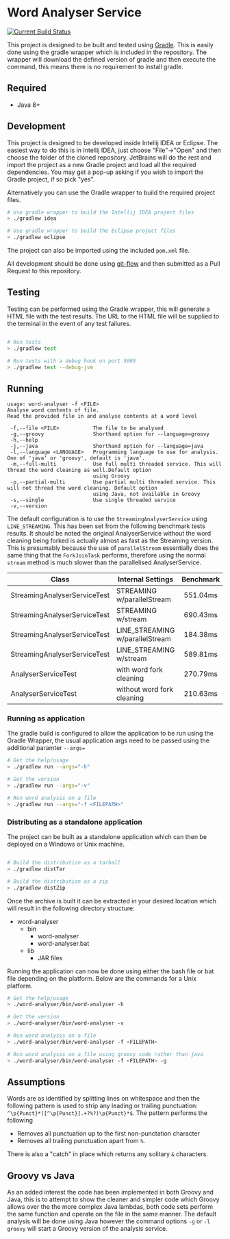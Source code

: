 # Word Analyser Service

 [![Current Build Status](https://travis-ci.org/olliefreeman/word-analyser.svg?branch=master)](https://travis-ci.org/olliefreeman/word-analyser)
 
 This project is designed to be built and tested using [Gradle](https://docs.gradle.org/current/userguide/userguide.html).
 This is easily done using the gradle wrapper which is included in the repository. 
 The wrapper will download the defined version of gradle and then execute the command, this means there is no requirement to install gradle.
 
## Required 

* Java 8+ 

## Development

This project is designed to be developed inside Intellij IDEA or Eclipse. 
The easiest way to do this is in Intellij IDEA, just choose "File"->"Open" and then choose the folder of the cloned repository.
JetBrains will do the rest and import the project as a new Gradle project and load all the required dependencies. 
You may get a pop-up asking if you wish to import the Gradle project, if so pick "yes".

Alternatively you can use the Gradle wrapper to build the required project files.

```bash
# Use gradle wrapper to build the Intellij IDEA project files
> ./gradlew idea

# Use gradle wrapper to build the Eclipse project files
> ./gradlew eclipse
``` 

The project can also be imported using the included `pom.xml` file.

All development should be done using [git-flow](https://nvie.com/posts/a-successful-git-branching-model/) and then submitted as a Pull Request to this repository.

## Testing

Testing can be performed using the Gradle wrapper, this will generate a HTML file with the test results. 
The URL to the HTML file will be supplied to the terminal in the event of any test failures.

```bash

# Run tests
> ./gradlew test

# Run tests with a debug hook on port 5005
> ./gradlew test --debug-jvm

``` 

## Running

```
usage: word-analyser -f <FILE>
Analyse word contents of file.
Read the provided file in and analyse contents at a word level

 -f,--file <FILE>           The file to be analysed
 -g,--groovy                Shorthand option for --language=groovy
 -h,--help
 -j,--java                  Shorthand option for --language=java
 -l,--language <LANGUAGE>   Programming language to use for analysis. One of 'java' or 'groovy', default is 'java'.
 -m,--full-multi            Use full multi threaded service. This will thread the word cleaning as well.Default option
                            using Groovy
 -p,--partial-multi         Use partial multi threaded service. This will not thread the word cleaning. Default option
                            using Java, not available in Groovy
 -s,--single                Use single threaded service
 -v,--version

```

The default configuration is to use the `StreamingAnalyserService` using `LINE_STREAMING`.
This has been set from the following benchmark tests results.
It should be noted the original AnalyserService without the word cleaning being forked is actually almost as fast as the Streaming version. 
This is presumably because the use of `parallelStream` essentially does the same thing that the `ForkJoinTask` performs, therefore using the normal
`stream` method is much slower than the parallelised AnalyserService. 

| Class | Internal Settings | Benchmark |
| ----- | ----------------- | :-------: | 
| StreamingAnalyserServiceTest | STREAMING w/parallelStream | 551.04ms |
| StreamingAnalyserServiceTest | STREAMING w/stream | 690.43ms |
| StreamingAnalyserServiceTest | LINE_STREAMING w/parallelStream | 184.38ms |
| StreamingAnalyserServiceTest | LINE_STREAMING w/stream | 589.81ms |
| AnalyserServiceTest | with word fork cleaning | 270.79ms |
| AnalyserServiceTest | without word fork cleaning | 210.63ms |

### Running as application

The gradle build is configured to allow the application to be run using the Gradle Wrapper, the usual application args need to be passed using the
additional paramter `--args=`

```bash
# Get the help/usage
> ./gradlew run --args="-h"

# Get the version
> ./gradlew run --args="-v"

# Run word analysis on a file
> ./gradlew run --args="-f <FILEPATH>"
```

### Distributing as a standalone application

The project can be built as a standalone application which can then be deployed on a Windows or Unix machine.

```bash

# Build the distribution as a tarball
> ./gradlew distTar

# Build the distribution as a zip
> ./gradlew distZip

```

Once the archive is built it can be extracted in your desired location which will result in the following directory structure:


* word-analyser
  * bin
    * word-analyser
    * word-analyser.bat
  * lib
    * JAR files
    
 Running the application can now be done using either the bash file or bat file depending on the platform.
 Below are the commands for a Unix platform.
 
 
```bash
# Get the help/usage
> ./word-analyser/bin/word-analyser -h

# Get the version
> ./word-analyser/bin/word-analyser -v

# Run word analysis on a file
> ./word-analyser/bin/word-analyser -f <FILEPATH>

# Run word analysis on a file using groovy code rather than java
> ./word-analyser/bin/word-analyser -f <FILEPATH> -g

```

## Assumptions

Words are as identified by splitting lines on whitespace and then the following pattern is used to strip any leading or trailing punctuation:
`^\p{Punct}*([^\p{Punct}].+?%?)\p{Punct}*$`.
The pattern performs the following
* Removes all punctuation up to the first non-punctation character
* Removes all trailing punctuation apart from `%`.

There is also a "catch" in place which returns any solitary `&` characters. 

## Groovy vs Java

As an added interest the code has been implemented in both Groovy and Java, 
this is to attempt to show the cleaner and simpler code which Groovy allows over the the more complex Java lambdas,
both code sets perform the same function and operate on the file in the same manner.
The default analysis will be done using Java however the command options `-g` or `-l groovy` will start a Groovy version of the analysis service.
